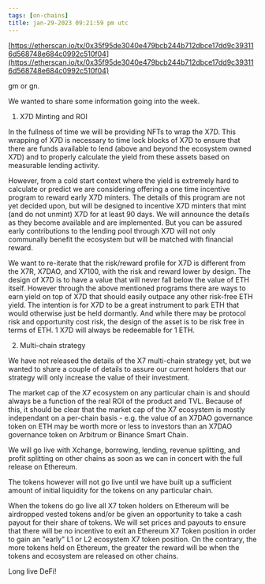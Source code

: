 ```yaml
---
tags: [on-chains]
title: jan-29-2023 09:21:59 pm utc
---
```


[https://etherscan.io/tx/0x35f95de3040e479bcb244b712dbce17dd9c393116d568748e684c0992c510f04](https://etherscan.io/tx/0x35f95de3040e479bcb244b712dbce17dd9c393116d568748e684c0992c510f04)

gm or gn.

We wanted to share some information going into the week.

1. X7D Minting and ROI

In the fullness of time we will be providing NFTs to wrap the X7D. This wrapping of X7D is necessary to time lock blocks of X7D to ensure that there are funds available to lend (above and beyond the ecosystem owned X7D) and to properly calculate the yield from these assets based on measurable lending activity.

However, from a cold start context where the yield is extremely hard to calculate or predict we are considering offering a one time incentive program to reward early X7D minters. The details of this program are not yet decided upon, but will be designed to incentive X7D minters that mint (and do not unmint) X7D for at least 90 days. We will announce the details as they become available and are implemented. But you can be assured early contributions to the lending pool through X7D will not only communally benefit the ecosystem but will be matched with financial reward.

We want to re-iterate that the risk/reward profile for X7D is different from the X7R, X7DAO, and X7100, with the risk and reward lower by design. The design of X7D is to have a value that will never fall below the value of ETH itself. However through the above mentioned programs there are ways to earn yield on top of X7D that should easily outpace any other risk-free ETH yield. The intention is for X7D to be a great instrument to park ETH that would otherwise just be held dormantly. And while there may be protocol risk and opportunity cost risk, the design of the asset is to be risk free in terms of ETH. 1 X7D will always be redeemable for 1 ETH.

2. Multi-chain strategy

We have not released the details of the X7 multi-chain strategy yet, but we wanted to share a couple of details to assure our current holders that our strategy will only increase the value of their investment.

The market cap of the X7 ecosystem on any particular chain is and should always be a function of the real ROI of the product and TVL. Because of this, it should be clear that the market cap of the X7 ecosystem is mostly independant on a per-chain basis - e.g. the value of an X7DAO governance token on ETH may be worth more or less to investors than an X7DAO governance token on Arbitrum or Binance Smart Chain.

We will go live with Xchange, borrowing, lending, revenue splitting, and profit splitting on other chains as soon as we can in concert with the full release on Ethereum.

The tokens however will not go live until we have built up a sufficient amount of initial liquidity for the tokens on any particular chain.

When the tokens do go live all X7 token holders on Ethereum will be airdropped vested tokens and/or be given an opportunity to take a cash payout for their share of tokens. We will set prices and payouts to ensure that there will be no incentive to exit an Ethereum X7 Token position in order to gain an "early" L1 or L2 ecosystem X7 token position. On the contrary, the more tokens held on Ethereum, the greater the reward will be when the tokens and ecosystem are released on other chains.

Long live DeFi!
